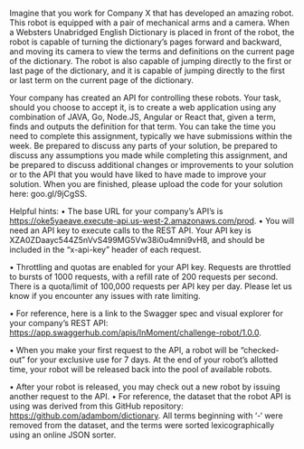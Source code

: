 Imagine that you work for Company X that has developed an amazing robot.
This robot is equipped with a pair of mechanical arms and a camera.
When a Websters Unabridged English Dictionary is placed in front of the robot,
the robot is capable of turning the dictionary’s pages forward and backward,
and moving its camera to view the terms and definitions on the current page of the dictionary.
The robot is also capable of jumping directly to the first or last page of the dictionary,
and it is capable of jumping directly to the first or last term on the current page of the dictionary.

Your company has created an API for controlling these robots.
Your task, should you choose to accept it,
is to create a web application using any combination of JAVA,
Go, Node.JS, Angular or React that, given a term, finds and outputs the definition for that term.
You can take the time you need to complete this assignment, typically we have submissions within the week.
Be prepared to discuss any parts of your solution,
be prepared to discuss any assumptions you made while completing this assignment,
and be prepared to discuss additional changes or improvements to your solution
or to the API that you would have liked to have made to improve your solution.
When you are finished, please upload the code for your solution here: goo.gl/9jCgSS.


Helpful hints:
•	The base URL for your company’s API’s is https://oke5yaeave.execute-api.us-west-2.amazonaws.com/prod. 
•	You will need an API key to execute calls to the REST API.
Your API key is XZA0ZDaayc544Z5nVvS499MG5Vw38i0u4mni9vH8, and should be included in the “x-api-key” header of each request. 

•	Throttling and quotas are enabled for your API key.
Requests are throttled to bursts of 1000 requests, with a refill rate of 200 requests per second.
There is a quota/limit of 100,000 requests per API key per day.
Please let us know if you encounter any issues with rate limiting. 

•	For reference, here is a link to the Swagger spec and visual explorer for your company’s
REST API: https://app.swaggerhub.com/apis/InMoment/challenge-robot/1.0.0. 

•	When you make your first request to the API, a robot will be “checked-out” for your exclusive use for 7 days.
At the end of your robot’s allotted time, your robot will be released back into the pool of available robots. 

•	After your robot is released, you may check out a new robot by issuing another request to the API. 
•	For reference, the dataset that the robot API is using was derived from this GitHub repository: 
https://github.com/adambom/dictionary. All terms beginning with ‘-‘ were removed from the dataset,
and the terms were sorted lexicographically using an online JSON sorter.

